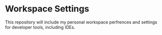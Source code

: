 # Workspace Settings

This repository will include my personal workspace perfrences and settings for developer tools, including IDEs.
